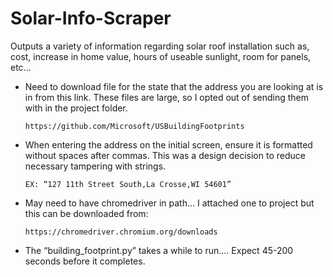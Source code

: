 # Solar-Info-Scraper
Outputs a variety of information regarding solar roof installation such as, cost, increase in home value, hours of useable sunlight, room for panels, etc...

* Need to download file for the state that the address you are looking at is in from this link. These files are large, so I opted out of sending them with in the project folder.

      https://github.com/Microsoft/USBuildingFootprints
      
* When entering the address on the initial screen, ensure it is formatted without spaces after commas. This was a design decision to reduce necessary tampering with strings.

      EX: “127 11th Street South,La Crosse,WI 54601”
    
* May need to have chromedriver in path… I attached one to project but this can be downloaded from:

      https://chromedriver.chromium.org/downloads

* The “building_footprint.py” takes a while to run…. Expect 45-200 seconds before it completes.

